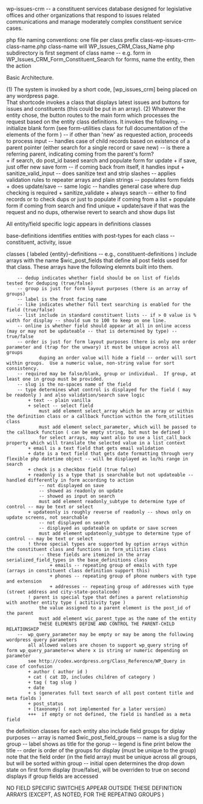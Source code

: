 wp-issues-crm -- a constituent services database designed for legislative offices and other organizations that respond to issues related communications
and manage moderately complex constituent service cases.

php file naming conventions:
	one file per class
	prefix class-wp-issues-crm-class-name.php
	class-name will WP_Issues_CRM_Class_Name
	php subdirectory is first segment of class name -- e.g. form in WP_Issues_CRM_Form_Constituent_Search
		for forms, name the entity, then the action



Basic Architecture.

(1) 	The system is invoked by a short code, [wp_issues_crm] being placed on any wordpress page.  
		That shortcode invokes a class that displays latest issues and buttons for issues and constituents (this could be put in an array).
(2)	Whatever the entity chose, the button routes to the main form which processes the request based on the entity class definitions.
		It invokes the following.
				-- initialize blank form (see form-utilities class for full documentation of the elements of the form )
				-- if other than 'new' as requested action, proceeds to process input
					-- handles case of child records based on existence of a parent pointer (either search for a single record or save new)
						-- is there a referring parent, indicating coming from the parent's form? 						
							+ if search, do post_id based search and populate form for update
							+ if save, just offer new save form
						-- if coming back from itself, it handles input
							+ sanitize_valid_input 
								-- does sanitize text and strip slashes 
								-- applies validation rules to repeater arrays and plain strings
								-- populates form fields 
							+ does update/save -- same logic
					-- handles general case where dup checking is required 
							+ sanitize_validate
							+ always search -- either to find records or to check dups or just to populate if coming from a list 
							+ populate form if coming from search and find unique
							+ update/save if that was the request and no dups, otherwise revert to search and show dups list

All entity/field specific logic appears in definitions classes

base-definitions identifies entities with post-types for each class -- constituent, activity, issue

classes ( labeled {entity}-definitions -- e.g., constituent-definitions ) include arrays with the name $wic_post_fields that define all post fields
used for that class.  These arrays have the following elemnts built into them.  
		
		-- dedup indicates whether field should be on list of fields tested for deduping (true/false)	  	
	  	-- group is just for form layout purposes (there is an array of groups)
	  	-- label is the front facing name 
	  	-- like indicates whether full text searching is enabled for the field (true/false)	  	
	  	-- list include in standard constituent lists -- if > 0 value is % width for display -- should sum to 100 to keep on one line.
	  	-- online is whether field should appear at all in online access (may or may not be updateable -- that is determined by type) -- true/false
	  	-- order is just for form layout purposes (there is only one order parameter and (trap for the unwary) it must be unique across all groups 
	  	    	duping an order value will hide a field -- order will sort within groups.  Use a numeric value, non-string value for sort consistency.	  	
	  	-- required may be false/blank, group or individual.  If group, at least one in group must be provided.
		-- slug is the no-spaces name of the field
	  	-- type determines what control is displayed for the field ( may be readonly ) and also validation/search save logic
			+ text -- plain vanilla
			+ select -- select field
				must add element select_array which be an array or within the definition class or a callback function within the form_utilities class
				must add element select_parameter, which will be passed to the callback function ( can be empty string, but must be defined )
				for select arrays, may want also to use a list_call_back property which will translate the selected value in a list context
			+ email is a text field that gets email validation
			+ date is a text field that gets date formatting through very flexible php datetime object -- will be displayed as lo/hi range in search
			+ check is a checkbox field (true false)
			+ readonly is a type that is searchable but not updateable -- handled differently in form according to action
				-- not displayed on save
				-- showed as readonly on update
				-- showed as input on search
				must add element readonly_subtype to determine type of control -- may be text or select
			+ updateonly is roughly reverse of readonly -- shows only on update screens, not searchable
				-- not displayed on search
				-- displayed as updateable on update or save screen
				must add element updateonly_subtype to determine type of control -- may be text or select
			! three special types are supported by option arrays within the constituent class and functions in form_utilities class 
				-- these fields are itemized in the array serialized_field_types in the base_definitions class
					+ emails -- repeating group of emails with type (arrays in constituent class definition support this)
					+ phones -- repeating group of phone numbers with type and extension
					+ addresses -- repeating group of addresses with type (street address and city-state-postalcode)
			! parent is special type that defines a parent relationship with another entity type ( actitivity type ) 
				the value assigned to a parent element is the post_id of the parent
				must add element wic_parent_type as the name of the entity 
				THESE ELEMENTS DEFINE AND CONTROL THE PARENT-CHILD RELATIONSHIP
		--	wp_query_parameter may be empty or may be among the following wordpress query parameters
			all allowed values are chosen to support wp_query string of form wp_query_parameter=x where x is string or numeric depending on parameter
			see http://codex.wordpress.org/Class_Reference/WP_Query in case of confusion
			+ author ( author id )
			+ cat ( cat ID, includes children of category )
			+ tag ( tag slug )
			+ date
			+ s (generates full text search of all post content title and meta fields )
			+ post_status
			+ [taxonomy] ( not implemented for a later version)
			+++  if empty or not defined, the field is handled as a meta field
			

				
the definition classes for each entity also include field groups for diplay purposes -- array is named $wic_post_field_groups
		-- name is a slug for the group
		-- label shows as title for the gorup
		-- legend is fine print below the title
		-- order is order of the groups for display (must be unique to the group)
			note that the field order (in the field array) must be unique across all groups, but will be sorted within group
		-- initial open determines the drop down state on first form display (true/false), 
			will be overriden to true on second displays if group fields are accessed 
						
NO FIELD SPECIFIC SWITCHES APPEAR OUTSIDE THESE DEFINITION ARRAYS (EXCEPT, AS NOTED, FOR THE REPEATING GROUPS )
	  	
